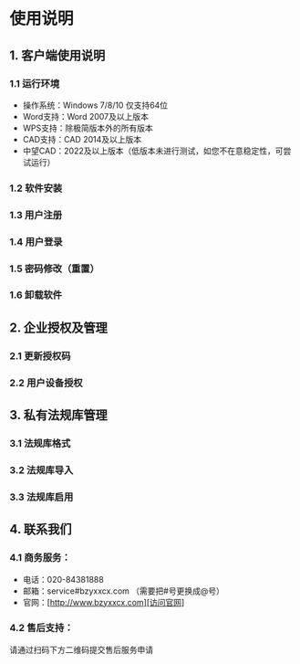 
# 使用说明
## 1. 客户端使用说明
### 1.1 运行环境
- 操作系统：Windows 7/8/10 仅支持64位
- Word支持：Word 2007及以上版本
- WPS支持：除极简版本外的所有版本
- CAD支持：CAD 2014及以上版本
- 中望CAD：2022及以上版本（低版本未进行测试，如您不在意稳定性，可尝试运行） 
### 1.2 软件安装
### 1.3 用户注册
### 1.4 用户登录
### 1.5 密码修改（重置）
### 1.6 卸载软件

## 2. 企业授权及管理
### 2.1 更新授权码
### 2.2 用户设备授权
## 3. 私有法规库管理
### 3.1 法规库格式
### 3.2 法规库导入
### 3.3 法规库启用

## 4. 联系我们

### 4.1 商务服务：

- 电话：020-84381888
- 邮箱：service#bzyxxcx.com （需要把#号更换成@号）
- 官网：[http://www.bzyxxcx.com][访问官网]

### 4.2 售后支持：
请通过扫码下方二维码提交售后服务申请